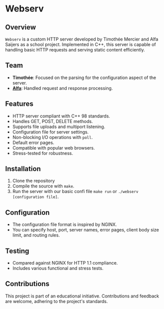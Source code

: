 # Webserv

## Overview

`Webserv` is a custom HTTP server developed by Timothée Mercier and Alfa Saijers as a school project. Implemented in C++, this server is capable of handling basic HTTP requests and serving static content efficiently.

## Team

- **Timothée**: Focused on the parsing for the configuration aspect of the server.
- [**Alfa**](https://github.com/0alfa): Handled request and response processing.

## Features

- HTTP server compliant with C++ 98 standards.
- Handles GET, POST, DELETE methods.
- Supports file uploads and multiport listening.
- Configuration file for server settings.
- Non-blocking I/O operations with `poll`.
- Default error pages.
- Compatible with popular web browsers.
- Stress-tested for robustness.

## Installation

1. Clone the repository
2. Compile the source with `make`.
3. Run the server with our basic confi file `make run` or `./webserv [configuration file]`.

## Configuration

- The configuration file format is inspired by NGINX.
- You can specify host, port, server names, error pages, client body size limit, and routing rules.

## Testing

- Compared against NGINX for HTTP 1.1 compliance.
- Includes various functional and stress tests.

## Contributions

This project is part of an educational initiative. Contributions and feedback are welcome, adhering to the project's standards.

